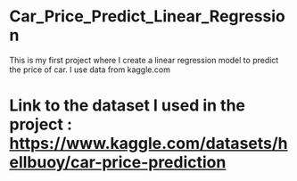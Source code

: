 # Car_Price_Predict_Linear_Regression
This is my first project where I create a linear regression model to predict the price of car. I use data from kaggle.com

# Link to the dataset I used in the project : https://www.kaggle.com/datasets/hellbuoy/car-price-prediction

